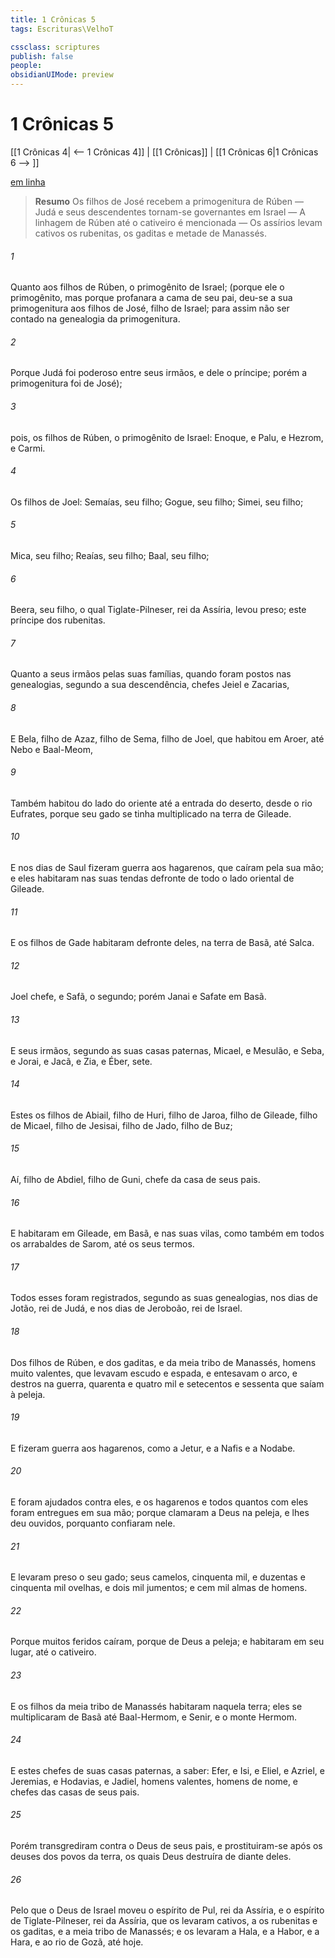 ```yaml
---
title: 1 Crônicas 5
tags: Escrituras\VelhoT

cssclass: scriptures
publish: false
people:
obsidianUIMode: preview
---
```


# 1 Crônicas 5
[[1 Crônicas 4| <-- 1 Crônicas 4]] | [[1 Crônicas]] | [[1 Crônicas 6|1 Crônicas 6 --> ]]

[em linha](https://churchofjesuschrist.org/study/scriptures/ot/1-chr/5?lang=por)

> __Resumo__
Os filhos de José recebem a primogenitura de Rúben — Judá e seus descendentes tornam-se governantes em Israel — A linhagem de Rúben até o cativeiro é mencionada — Os assírios levam cativos os rubenitas, os gaditas e metade de Manassés.

###### 1 
Quanto aos filhos de Rúben, o primogênito de Israel; (porque ele  o primogênito, mas porque profanara a cama de seu pai, deu-se a sua primogenitura aos filhos de José, filho de Israel; para assim não ser contado na genealogia da primogenitura.

###### 2 
Porque Judá foi poderoso entre seus irmãos, e dele  o príncipe; porém a primogenitura foi de José);

###### 3 
 pois, os filhos de Rúben, o primogênito de Israel: Enoque, e Palu, e Hezrom, e Carmi.

###### 4 
Os filhos de Joel: Semaías, seu filho; Gogue, seu filho; Simei, seu filho;

###### 5 
Mica, seu filho; Reaías, seu filho; Baal, seu filho;

###### 6 
Beera, seu filho, o qual Tiglate-Pilneser, rei da Assíria, levou preso; este  príncipe dos rubenitas.

###### 7 
Quanto a seus irmãos pelas suas famílias, quando foram postos nas genealogias, segundo a sua descendência,  chefes Jeiel e Zacarias,

###### 8 
E Bela, filho de Azaz, filho de Sema, filho de Joel, que habitou em Aroer, até Nebo e Baal-Meom,

###### 9 
Também habitou do lado do oriente até a entrada do deserto, desde o rio Eufrates, porque seu gado se tinha multiplicado na terra de Gileade.

###### 10 
E nos dias de Saul fizeram guerra aos hagarenos, que caíram pela sua mão; e eles habitaram nas suas tendas defronte de todo o lado oriental de Gileade.

###### 11 
E os filhos de Gade habitaram defronte deles, na terra de Basã, até Salca.

###### 12 
Joel  chefe, e Safã, o segundo; porém Janai e Safate  em Basã.

###### 13 
E seus irmãos, segundo as suas casas paternas,  Micael, e Mesulão, e Seba, e Jorai, e Jacã, e Zia, e Éber, sete.

###### 14 
Estes  os filhos de Abiail, filho de Huri, filho de Jaroa, filho de Gileade, filho de Micael, filho de Jesisai, filho de Jado, filho de Buz;

###### 15 
Aí, filho de Abdiel, filho de Guni,  chefe da casa de seus pais.

###### 16 
E habitaram em Gileade, em Basã, e nas suas vilas, como também em todos os arrabaldes de Sarom, até os seus termos.

###### 17 
Todos esses foram registrados, segundo as suas genealogias, nos dias de Jotão, rei de Judá, e nos dias de Jeroboão, rei de Israel.

###### 18 
Dos filhos de Rúben, e dos gaditas, e da meia tribo de Manassés, homens muito valentes, que levavam escudo e espada, e entesavam o arco, e  destros na guerra, quarenta e quatro mil e setecentos e sessenta que saíam à peleja.

###### 19 
E fizeram guerra aos hagarenos, como a Jetur, e a Nafis e a Nodabe.

###### 20 
E foram ajudados contra eles, e os hagarenos e todos quantos  com eles foram entregues em sua mão; porque clamaram a Deus na peleja, e lhes deu ouvidos, porquanto confiaram nele.

###### 21 
E levaram preso o seu gado; seus camelos, cinquenta mil, e duzentas e cinquenta mil ovelhas, e dois mil jumentos; e cem mil almas de homens.

###### 22 
Porque muitos feridos caíram, porque de Deus  a peleja; e habitaram em seu lugar, até o cativeiro.

###### 23 
E os filhos da meia tribo de Manassés habitaram naquela terra; eles se multiplicaram de Basã até Baal-Hermom, e Senir, e o monte Hermom.

###### 24 
E estes  chefes de suas casas paternas, a saber: Efer, e Isi, e Eliel, e Azriel, e Jeremias, e Hodavias, e Jadiel, homens valentes, homens de nome, e chefes das casas de seus pais.

###### 25 
Porém transgrediram contra o Deus de seus pais, e prostituiram-se após os deuses dos povos da terra, os quais Deus destruíra de diante deles.

###### 26 
Pelo que o Deus de Israel moveu o espírito de Pul, rei da Assíria, e o espírito de Tiglate-Pilneser, rei da Assíria, que os levaram cativos, a  os rubenitas e os gaditas, e a meia tribo de Manassés; e os levaram a Hala, e a Habor, e a Hara, e ao rio de Gozã, até  hoje.

